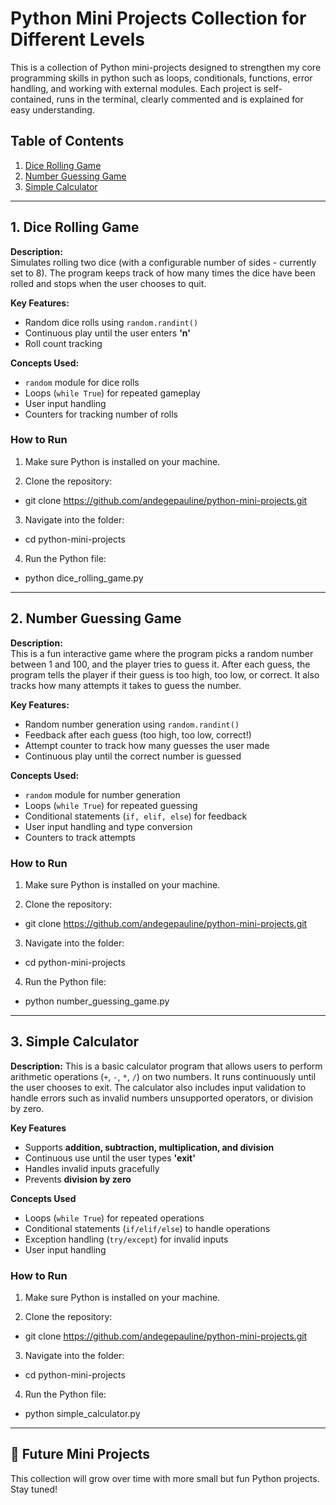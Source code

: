 # Python Mini Projects Collection for Different Levels

This is a collection of Python mini-projects designed to strengthen my core programming skills in python such as loops, conditionals, functions, error handling, and working with external modules.
Each project is self-contained, runs in the terminal, clearly commented and is explained for easy understanding.


## Table of Contents
1. [Dice Rolling Game](#1-dice-rolling-game)
2. [Number Guessing Game](#2-number-guessing-game)
3.  [Simple Calculator](#3-simple-calculator)

---

## 1. Dice Rolling Game
**Description:**  
Simulates rolling two dice (with a configurable number of sides - currently set to 8). The program keeps track of how many times the dice have been rolled and stops when the user chooses to quit.

**Key Features:**
- Random dice rolls using `random.randint()`
- Continuous play until the user enters **'n'**
- Roll count tracking

**Concepts Used:**  
- `random` module for dice rolls  
- Loops (`while True`) for repeated gameplay  
- User input handling  
- Counters for tracking number of rolls 

### How to Run
1. Make sure Python is installed on your machine.

2. Clone the repository:
- git clone https://github.com/andegepauline/python-mini-projects.git

3. Navigate into the folder:
- cd python-mini-projects

4. Run the Python file:
- python dice_rolling_game.py

---

## 2. Number Guessing Game
**Description:**  
This is a fun interactive game where the program picks a random number between 1 and 100, and the player tries to guess it. After each guess, the program tells the player if their guess is too high, too low, or correct. It also tracks how many attempts it takes to guess the number.

**Key Features:**
- Random number generation using `random.randint()`
- Feedback after each guess (too high, too low, correct!)
- Attempt counter to track how many guesses the user made
- Continuous play until the correct number is guessed

**Concepts Used:**
- `random` module for number generation
- Loops (`while True`) for repeated guessing
- Conditional statements (`if, elif, else`) for feedback
- User input handling and type conversion
- Counters to track attempts

### How to Run
1. Make sure Python is installed on your machine.

2. Clone the repository:
- git clone https://github.com/andegepauline/python-mini-projects.git

3. Navigate into the folder:
- cd python-mini-projects

4. Run the Python file:
- python number_guessing_game.py

---

## 3. Simple Calculator
**Description:**
This is a basic calculator program that allows users to perform arithmetic operations (`+`, `-`, `*`, `/`) on two numbers. It runs continuously until the user chooses to exit. The calculator also includes input validation to handle errors such as invalid numbers unsupported operators, or division by zero.

**Key Features**
- Supports **addition, subtraction, multiplication, and division**  
- Continuous use until the user types **'exit'**  
- Handles invalid inputs gracefully  
- Prevents **division by zero**

**Concepts Used**
- Loops (`while True`) for repeated operations  
- Conditional statements (`if/elif/else`) to handle operations  
- Exception handling (`try/except`) for invalid inputs  
- User input handling

### How to Run
1. Make sure Python is installed on your machine.

2. Clone the repository:
- git clone https://github.com/andegepauline/python-mini-projects.git

3. Navigate into the folder:
- cd python-mini-projects

4. Run the Python file:
- python simple_calculator.py

---

## 📌 Future Mini Projects

This collection will grow over time with more small but fun Python projects. Stay tuned!
